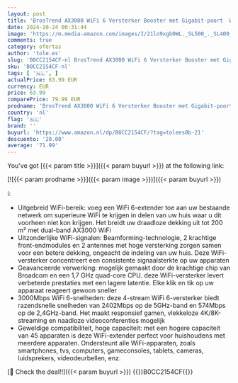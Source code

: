 ```yaml
---
layout: post
title: 'BrosTrend AX3000 WiFi 6 Versterker Booster met Gigabit-poort  WiFi Versterker Repeater  Dual Band Repetidor WiFi 6  WiFi Extender Signaalversterker Tot 204 m² & 45 Apparaten  Eenvoudige Installatie'
date: 2024-10-24 00:31:44
image: 'https://m.media-amazon.com/images/I/21lo9xgb0WL._SL500_._SL400_.jpg'
comments: true
category: ofertas
author: 'tole.es'
slug: 'B0CC2154CF-nl BrosTrend AX3000 WiFi 6 Versterker Booster met Gigabit-...'
sku: 'B0CC2154CF-nl'
tags: [ '🇳🇱', ]
actualPrice: 63.99 EUR
currency: EUR
price: 63.99
comparePrice: 79.99 EUR
prodname: 'BrosTrend AX3000 WiFi 6 Versterker Booster met Gigabit-poort  WiFi Versterker Repeater  Dual Band Repetidor WiFi 6  WiFi Extender Signaalversterker Tot 204 m² & 45 Apparaten  Eenvoudige Installatie'
country: 'nl'
flag: '🇳🇱'
brand: ''
buyurl: 'https://www.amazon.nl/dp/B0CC2154CF/?tag=tolees0b-21'
descuento: '20.00'
average: '71.99'
---
```


You've got [{{< param title >}}]({{< param buyurl >}}) at the following link:

[![{{< param prodname >}}]({{< param image >}})]({{< param buyurl >}})

ℹ️:

- Uitgebreid WiFi-bereik: voeg een WiFi 6-extender toe aan uw bestaande netwerk om superieure WiFi te krijgen in delen van uw huis waar u dit voorheen niet kon krijgen. Het breidt uw draadloze dekking uit tot 200 m² met dual-band AX3000 WiFi
- Uitzonderlijke WiFi-signalen: Beamforming-technologie, 2 krachtige front-endmodules en 2 antennes met hoge versterking zorgen samen voor een betere dekking, ongeacht de indeling van uw huis. Deze WiFi-versterker concentreert een consistente signaalsterkte op uw apparaten
- Geavanceerde verwerking: mogelijk gemaakt door de krachtige chip van Broadcom en een 1,7 GHz quad-core CPU. deze WiFi-versterker levert verbeterde prestaties met een lagere latentie. Elke klik en tik op uw apparaat reageert gewoon sneller
- 3000Mbps WiFi 6-snelheden: deze 4-stream WiFi 6-versterker biedt razendsnelle snelheden van 2402Mbps op de 5GHz-band en 574Mbps op de 2,4GHz-band. Het maakt responsief gamen, vlekkeloze 4K/8K-streaming en naadloze videoconferenties mogelijk
- Geweldige compatibiliteit, hoge capaciteit: met een hogere capaciteit van 45 apparaten is deze WiFi-extender perfect voor huishoudens met meerdere apparaten. Ondersteunt alle WiFi-apparaten, zoals smartphones, tvs, computers, gameconsoles, tablets, cameras, luidsprekers, videodeurbellen, enz.

[🛒 Check the deal!!]({{< param buyurl >}})
{{<world>}}B0CC2154CF{{</world>}}
